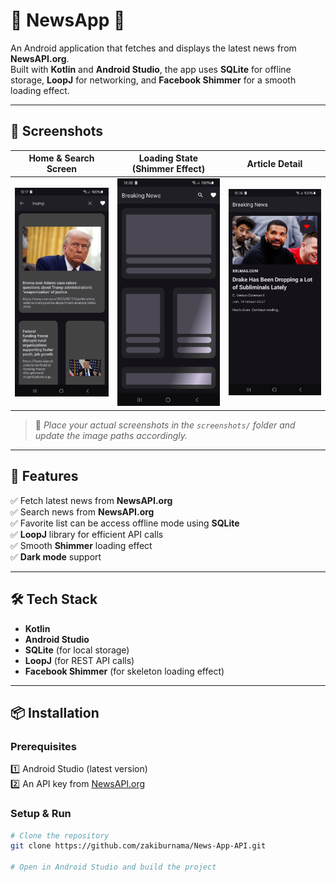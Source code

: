 # 📢 NewsApp 📰  

An Android application that fetches and displays the latest news from **NewsAPI.org**.  
Built with **Kotlin** and **Android Studio**, the app uses **SQLite** for offline storage, **LoopJ** for networking, and **Facebook Shimmer** for a smooth loading effect.  

---

## 📸 Screenshots  

| Home & Search Screen | Loading State (Shimmer Effect) | Article Detail |
|------------|--------------------|--------------|
| ![Home](screenshots/home.png) | ![Shimmer](screenshots/shimmer.png) | ![Detail](screenshots/detail.png) |

> 📌 *Place your actual screenshots in the `screenshots/` folder and update the image paths accordingly.*  

---

## 🚀 Features  

✅ Fetch latest news from **NewsAPI.org**  
✅ Search news from **NewsAPI.org**  
✅ Favorite list can be access offline mode using **SQLite**  
✅ **LoopJ** library for efficient API calls  
✅ Smooth **Shimmer** loading effect  
✅ **Dark mode** support  

---

## 🛠 Tech Stack  

- **Kotlin**  
- **Android Studio**  
- **SQLite** (for local storage)  
- **LoopJ** (for REST API calls)  
- **Facebook Shimmer** (for skeleton loading effect)  

---

## 📦 Installation  

### Prerequisites  

1️⃣ Android Studio (latest version)  
2️⃣ An API key from [NewsAPI.org](https://newsapi.org)  

### Setup & Run  

```bash
# Clone the repository
git clone https://github.com/zakiburnama/News-App-API.git

# Open in Android Studio and build the project
